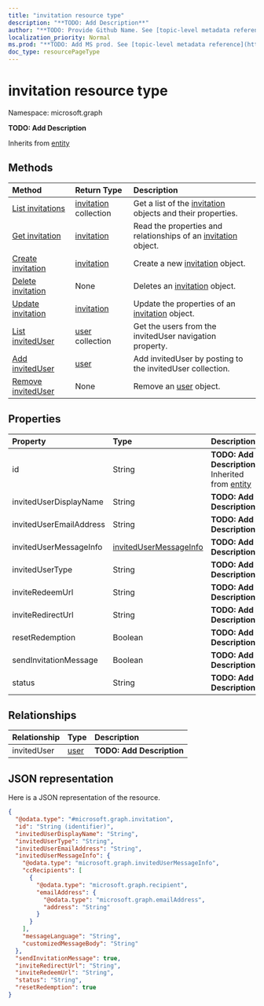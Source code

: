 ```yaml
---
title: "invitation resource type"
description: "**TODO: Add Description**"
author: "**TODO: Provide Github Name. See [topic-level metadata reference](https://msgo.azurewebsites.net/add/document/guidelines/metadata.html#topic-level-metadata)**"
localization_priority: Normal
ms.prod: "**TODO: Add MS prod. See [topic-level metadata reference](https://msgo.azurewebsites.net/add/document/guidelines/metadata.html#topic-level-metadata)**"
doc_type: resourcePageType
---
```


# invitation resource type


Namespace: microsoft.graph

**TODO: Add Description**


Inherits from [entity](../resources/entity.md)

## Methods
|Method|Return Type|Description|
|:---|:---|:---|
|[List invitations](../api/invitation-list.md)|[invitation](../resources/invitation.md) collection|Get a list of the [invitation](../resources/invitation.md) objects and their properties.|
|[Get invitation](../api/invitation-get.md)|[invitation](../resources/invitation.md)|Read the properties and relationships of an [invitation](../resources/invitation.md) object.|
|[Create invitation](../api/invitation-post-invitations.md)|[invitation](../resources/invitation.md)|Create a new [invitation](../resources/invitation.md) object.|
|[Delete invitation](../api/invitation-delete.md)|None|Deletes an [invitation](../resources/invitation.md) object.|
|[Update invitation](../api/invitation-update.md)|[invitation](../resources/invitation.md)|Update the properties of an [invitation](../resources/invitation.md) object.|
|[List invitedUser](../api/invitation-list-inviteduser.md)|[user](../resources/user.md) collection|Get the users from the invitedUser navigation property.|
|[Add invitedUser](../api/invitation-post-inviteduser.md)|[user](../resources/user.md)|Add invitedUser by posting to the invitedUser collection.|
|[Remove invitedUser](../api/invitation-delete-inviteduser.md)|None|Remove an [user](../resources/user.md) object.|

## Properties
|Property|Type|Description|
|:---|:---|:---|
|id|String|**TODO: Add Description** Inherited from [entity](../resources/entity.md)|
|invitedUserDisplayName|String|**TODO: Add Description**|
|invitedUserEmailAddress|String|**TODO: Add Description**|
|invitedUserMessageInfo|[invitedUserMessageInfo](../resources/invitedusermessageinfo.md)|**TODO: Add Description**|
|invitedUserType|String|**TODO: Add Description**|
|inviteRedeemUrl|String|**TODO: Add Description**|
|inviteRedirectUrl|String|**TODO: Add Description**|
|resetRedemption|Boolean|**TODO: Add Description**|
|sendInvitationMessage|Boolean|**TODO: Add Description**|
|status|String|**TODO: Add Description**|

## Relationships
|Relationship|Type|Description|
|:---|:---|:---|
|invitedUser|[user](../resources/user.md)|**TODO: Add Description**|

## JSON representation
Here is a JSON representation of the resource.
<!-- {
  "blockType": "resource",
  "keyProperty": "id",
  "@odata.type": "microsoft.graph.invitation",
  "baseType": "microsoft.graph.entity",
  "openType": false
}
-->
``` json
{
  "@odata.type": "#microsoft.graph.invitation",
  "id": "String (identifier)",
  "invitedUserDisplayName": "String",
  "invitedUserType": "String",
  "invitedUserEmailAddress": "String",
  "invitedUserMessageInfo": {
    "@odata.type": "microsoft.graph.invitedUserMessageInfo",
    "ccRecipients": [
      {
        "@odata.type": "microsoft.graph.recipient",
        "emailAddress": {
          "@odata.type": "microsoft.graph.emailAddress",
          "address": "String"
        }
      }
    ],
    "messageLanguage": "String",
    "customizedMessageBody": "String"
  },
  "sendInvitationMessage": true,
  "inviteRedirectUrl": "String",
  "inviteRedeemUrl": "String",
  "status": "String",
  "resetRedemption": true
}
```


